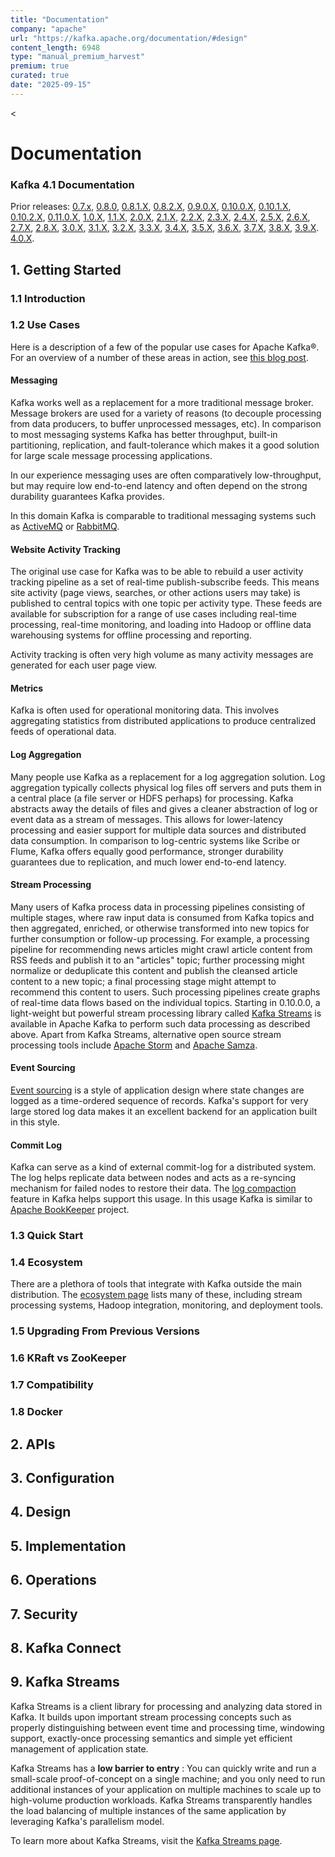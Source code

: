 ```yaml
---
title: "Documentation"
company: "apache"
url: "https://kafka.apache.org/documentation/#design"
content_length: 6948
type: "manual_premium_harvest"
premium: true
curated: true
date: "2025-09-15"
---
```


<

# Documentation

### Kafka 4.1 Documentation

Prior releases: [0.7.x](/07/documentation.html), [0.8.0](/08/documentation.html), [0.8.1.X](/081/documentation.html), [0.8.2.X](/082/documentation.html), [0.9.0.X](/090/documentation.html), [0.10.0.X](/0100/documentation.html), [0.10.1.X](/0101/documentation.html), [0.10.2.X](/0102/documentation.html), [0.11.0.X](/0110/documentation.html), [1.0.X](/10/documentation.html), [1.1.X](/11/documentation.html), [2.0.X](/20/documentation.html), [2.1.X](/21/documentation.html), [2.2.X](/22/documentation.html), [2.3.X](/23/documentation.html), [2.4.X](/24/documentation.html), [2.5.X](/25/documentation.html), [2.6.X](/26/documentation.html), [2.7.X](/27/documentation.html), [2.8.X](/28/documentation.html), [3.0.X](/30/documentation.html), [3.1.X](/31/documentation.html), [3.2.X](/32/documentation.html), [3.3.X](/33/documentation.html), [3.4.X](/34/documentation.html), [3.5.X](/35/documentation.html), [3.6.X](/36/documentation.html), [3.7.X](/37/documentation.html), [3.8.X](/38/documentation.html), [3.9.X](/39/documentation.html). [4.0.X](/40/documentation.html). 

## 1\. Getting Started

### 1.1 Introduction

### 1.2 Use Cases

Here is a description of a few of the popular use cases for Apache Kafka®. For an overview of a number of these areas in action, see [this blog post](https://engineering.linkedin.com/distributed-systems/log-what-every-software-engineer-should-know-about-real-time-datas-unifying/). 

#### Messaging

Kafka works well as a replacement for a more traditional message broker. Message brokers are used for a variety of reasons (to decouple processing from data producers, to buffer unprocessed messages, etc). In comparison to most messaging systems Kafka has better throughput, built-in partitioning, replication, and fault-tolerance which makes it a good solution for large scale message processing applications. 

In our experience messaging uses are often comparatively low-throughput, but may require low end-to-end latency and often depend on the strong durability guarantees Kafka provides. 

In this domain Kafka is comparable to traditional messaging systems such as [ActiveMQ](https://activemq.apache.org) or [RabbitMQ](https://www.rabbitmq.com). 

#### Website Activity Tracking

The original use case for Kafka was to be able to rebuild a user activity tracking pipeline as a set of real-time publish-subscribe feeds. This means site activity (page views, searches, or other actions users may take) is published to central topics with one topic per activity type. These feeds are available for subscription for a range of use cases including real-time processing, real-time monitoring, and loading into Hadoop or offline data warehousing systems for offline processing and reporting. 

Activity tracking is often very high volume as many activity messages are generated for each user page view. 

#### Metrics

Kafka is often used for operational monitoring data. This involves aggregating statistics from distributed applications to produce centralized feeds of operational data. 

#### Log Aggregation

Many people use Kafka as a replacement for a log aggregation solution. Log aggregation typically collects physical log files off servers and puts them in a central place (a file server or HDFS perhaps) for processing. Kafka abstracts away the details of files and gives a cleaner abstraction of log or event data as a stream of messages. This allows for lower-latency processing and easier support for multiple data sources and distributed data consumption. In comparison to log-centric systems like Scribe or Flume, Kafka offers equally good performance, stronger durability guarantees due to replication, and much lower end-to-end latency. 

#### Stream Processing

Many users of Kafka process data in processing pipelines consisting of multiple stages, where raw input data is consumed from Kafka topics and then aggregated, enriched, or otherwise transformed into new topics for further consumption or follow-up processing. For example, a processing pipeline for recommending news articles might crawl article content from RSS feeds and publish it to an "articles" topic; further processing might normalize or deduplicate this content and publish the cleansed article content to a new topic; a final processing stage might attempt to recommend this content to users. Such processing pipelines create graphs of real-time data flows based on the individual topics. Starting in 0.10.0.0, a light-weight but powerful stream processing library called [Kafka Streams](/documentation/streams) is available in Apache Kafka to perform such data processing as described above. Apart from Kafka Streams, alternative open source stream processing tools include [Apache Storm](https://storm.apache.org/) and [Apache Samza](https://samza.apache.org/). 

#### Event Sourcing

[Event sourcing](https://martinfowler.com/eaaDev/EventSourcing.html) is a style of application design where state changes are logged as a time-ordered sequence of records. Kafka's support for very large stored log data makes it an excellent backend for an application built in this style. 

#### Commit Log

Kafka can serve as a kind of external commit-log for a distributed system. The log helps replicate data between nodes and acts as a re-syncing mechanism for failed nodes to restore their data. The [log compaction](/documentation.html#compaction) feature in Kafka helps support this usage. In this usage Kafka is similar to [Apache BookKeeper](https://bookkeeper.apache.org/) project. 

### 1.3 Quick Start

### 1.4 Ecosystem

There are a plethora of tools that integrate with Kafka outside the main distribution. The [ ecosystem page](https://cwiki.apache.org/confluence/x/Ri3VAQ) lists many of these, including stream processing systems, Hadoop integration, monitoring, and deployment tools. 

### 1.5 Upgrading From Previous Versions

### 1.6 KRaft vs ZooKeeper

### 1.7 Compatibility

### 1.8 Docker

## 2\. APIs

## 3\. Configuration

## 4\. Design

## 5\. Implementation

## 6\. Operations

## 7\. Security

## 8\. Kafka Connect

## 9\. Kafka Streams

Kafka Streams is a client library for processing and analyzing data stored in Kafka. It builds upon important stream processing concepts such as properly distinguishing between event time and processing time, windowing support, exactly-once processing semantics and simple yet efficient management of application state. 

Kafka Streams has a **low barrier to entry** : You can quickly write and run a small-scale proof-of-concept on a single machine; and you only need to run additional instances of your application on multiple machines to scale up to high-volume production workloads. Kafka Streams transparently handles the load balancing of multiple instances of the same application by leveraging Kafka's parallelism model. 

To learn more about Kafka Streams, visit the [Kafka Streams page](/documentation/streams).
